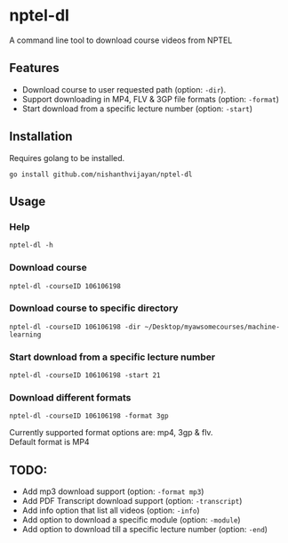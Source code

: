 # nptel-dl

A command line tool to download course videos from NPTEL

## Features

- Download course to user requested path (option: `-dir`).
- Support downloading in MP4, FLV & 3GP file formats (option: `-format`)
- Start download from a specific lecture number (option: `-start`)

## Installation

Requires golang to be installed.
  
```
go install github.com/nishanthvijayan/nptel-dl
```

## Usage
### Help
```
nptel-dl -h
```
### Download course
```
nptel-dl -courseID 106106198
```

### Download course to specific directory
```
nptel-dl -courseID 106106198 -dir ~/Desktop/myawsomecourses/machine-learning
```


### Start download from a specific lecture number
```
nptel-dl -courseID 106106198 -start 21
```

### Download different formats
```
nptel-dl -courseID 106106198 -format 3gp
```
Currently supported format options are: mp4, 3gp & flv.  
Default format is MP4  


## TODO:
- Add mp3 download support (option: `-format mp3`)
- Add PDF Transcript download support (option: `-transcript`)
- Add info option that list all videos (option: `-info`)
- Add option to download a specific module (option: `-module`)
- Add option to download till a specific lecture number (option: `-end`)
